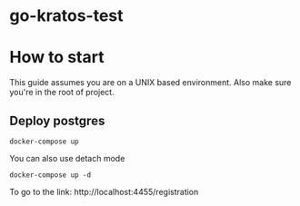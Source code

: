 # go-kratos-test

# How to start

This guide assumes you are on a UNIX based environment. Also make sure you're in the root of project.

## Deploy postgres

```
docker-compose up
```

You can also use detach mode
```
docker-compose up -d
```
To go to the link:
http://localhost:4455/registration